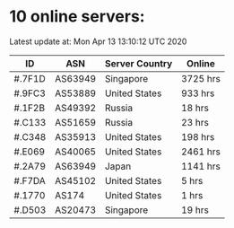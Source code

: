 # 10 online servers:

Latest update at: Mon Apr 13 13:10:12 UTC 2020

| ID | ASN | Server Country | Online |
| -- | --- | -------------- | ------ |
| #.7F1D | AS63949 | Singapore | 3725 hrs |
| #.9FC3 | AS53889 | United States | 933 hrs |
| #.1F2B | AS49392 | Russia | 18 hrs |
| #.C133 | AS51659 | Russia | 23 hrs |
| #.C348 | AS35913 | United States | 198 hrs |
| #.E069 | AS40065 | United States | 2461 hrs |
| #.2A79 | AS63949 | Japan | 1141 hrs |
| #.F7DA | AS45102 | United States | 5 hrs |
| #.1770 | AS174 | United States | 1 hrs |
| #.D503 | AS20473 | Singapore | 19 hrs |

